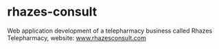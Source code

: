 # rhazes-consult
Web application development of a telepharmacy business called Rhazes Telepharmacy, website: www.rhazesconsult.com
